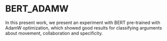 # BERT_ADAMW
In this present work, we present an experiment with BERT pre-trained with AdamW optimization, which showed good results for classifying arguments about movement, collaboration and specificity.
